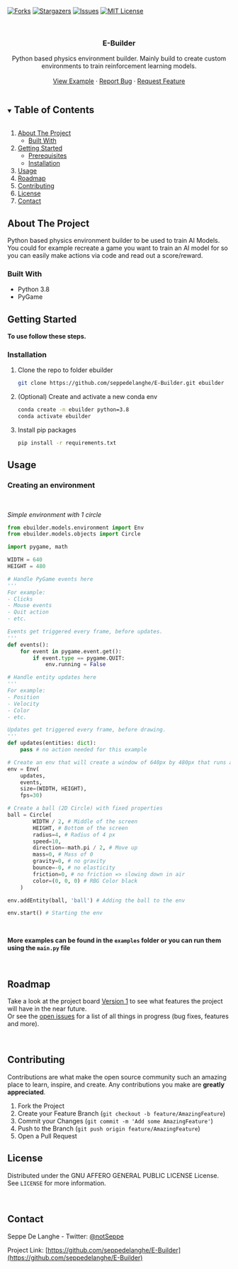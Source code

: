 [![Forks][forks-shield]][forks-url]
[![Stargazers][stars-shield]][stars-url]
[![Issues][issues-shield]][issues-url]
[![MIT License][license-shield]][license-url]


<!-- PROJECT LOGO -->
<br />
<p align="center">
  <!--
  <a href="https://github.com/seppedelanghe/E-Builder">
    <img src="images/logo.png" alt="Logo" width="80" height="80">
  </a>
  -->

  <h3 align="center">E-Builder</h3>

  <p align="center">
    Python based physics environment builder. Mainly build to create custom environments to train reinforcement learning models.
    <br />
    <br />
    <a href="#usage">View Example</a>
    ·
    <a href="https://github.com/seppedelanghe/E-Builder/issues">Report Bug</a>
    ·
    <a href="https://github.com/seppedelanghe/E-Builder/issues">Request Feature</a>
  </p>
</p>



<!-- TABLE OF CONTENTS -->
<details open="open">
  <summary><h2 style="display: inline-block">Table of Contents</h2></summary>
  <ol>
    <li>
      <a href="#about-the-project">About The Project</a>
      <ul>
        <li><a href="#built-with">Built With</a></li>
      </ul>
    </li>
    <li>
      <a href="#getting-started">Getting Started</a>
      <ul>
        <li><a href="#prerequisites">Prerequisites</a></li>
        <li><a href="#installation">Installation</a></li>
      </ul>
    </li>
    <li><a href="#usage">Usage</a></li>
    <li><a href="#roadmap">Roadmap</a></li>
    <li><a href="#contributing">Contributing</a></li>
    <li><a href="#license">License</a></li>
    <li><a href="#contact">Contact</a></li>
  </ol>
</details>



<!-- ABOUT THE PROJECT -->
## About The Project

Python based physics environment builder to be used to train AI Models.
You could for example recreate a game you want to train an AI model for so you can easily make actions via code and read out a score/reward.

### Built With

* Python 3.8
* PyGame


<!-- GETTING STARTED -->
## Getting Started

__To use follow these steps.__

### Installation


1. Clone the repo to folder ebuilder
   ```sh
   git clone https://github.com/seppedelanghe/E-Builder.git ebuilder
   ```

2. (Optional) Create and activate a new conda env
    ```sh
    conda create -n ebuilder python=3.8
    conda activate ebuilder
    ```

3. Install pip packages
   ```sh
   pip install -r requirements.txt
   ```



<!-- USAGE EXAMPLES -->
## Usage

### Creating an environment

<br>

_Simple environment with 1 circle_

```python
from ebuilder.models.environment import Env
from ebuilder.models.objects import Circle

import pygame, math

WIDTH = 640
HEIGHT = 480

# Handle PyGame events here
'''
For example:
- Clicks
- Mouse events
- Quit action
- etc.

Events get triggered every frame, before updates.
'''
def events():
    for event in pygame.event.get():
        if event.type == pygame.QUIT:
            env.running = False 

# Handle entity updates here
'''
For example:
- Position
- Velocity
- Color
- etc.

Updates get triggered every frame, before drawing.
'''
def updates(entities: dict):
    pass # no action needed for this example

# Create an env that will create a window of 640px by 480px that runs at 30 FPS
env = Env(
    updates,
    events,
    size=(WIDTH, HEIGHT),
    fps=30)

# Create a ball (2D Circle) with fixed properties
ball = Circle(
        WIDTH / 2, # Middle of the screen
        HEIGHT, # Bottom of the screen
        radius=4, # Radius of 4 px
        speed=10,
        direction=-math.pi / 2, # Move up
        mass=0, # Mass of 0
        gravity=0, # no gravity
        bounce=-0, # no elasticity
        friction=0, # no friction => slowing down in air
        color=(0, 0, 0) # RBG Color black
    )

env.addEntity(ball, 'ball') # Adding the ball to the env

env.start() # Starting the env
```

<br>

__More examples can be found in the `examples` folder or you can run them using the `main.py` file__

<br>


<!-- ROADMAP -->
## Roadmap

Take a look at the project board [Version 1](https://github.com/seppedelanghe/E-Builder/projects/1) to see what features the project will have in the near future. \
Or see the [open issues](https://github.com/seppedelanghe/E-Builder/issues) for a list of all things in progress (bug fixes, features and more).



<br>

<!-- CONTRIBUTING -->
## Contributing

Contributions are what make the open source community such an amazing place to learn, inspire, and create. Any contributions you make are **greatly appreciated**.

1. Fork the Project
2. Create your Feature Branch (`git checkout -b feature/AmazingFeature`)
3. Commit your Changes (`git commit -m 'Add some AmazingFeature'`)
4. Push to the Branch (`git push origin feature/AmazingFeature`)
5. Open a Pull Request



<!-- LICENSE -->
## License

Distributed under the GNU AFFERO GENERAL PUBLIC LICENSE License. See `LICENSE` for more information.

<br>

<!-- CONTACT -->
## Contact

Seppe De Langhe - Twitter: [@notSeppe](https://twitter.com/@notSeppe)

Project Link: [https://github.com/seppedelanghe/E-Builder](https://github.com/seppedelanghe/E-Builder)


<!-- MARKDOWN LINKS & IMAGES -->
<!-- https://www.markdownguide.org/basic-syntax/#reference-style-links -->
[contributors-shield]: https://img.shields.io/github/contributors/seppedelanghe/e-builder?style=for-the-badge
[contributors-url]: https://github.com/seppedelanghe/E-Builder/graphs/contributors
[forks-shield]: https://img.shields.io/github/forks/seppedelanghe/e-builder?style=for-the-badge
[forks-url]: https://github.com/seppedelanghe/E-Builder/network/members
[stars-shield]: https://img.shields.io/github/stars/seppedelanghe/e-builder?style=for-the-badge
[stars-url]: https://github.com/seppedelanghe/E-Builder/stargazers
[issues-shield]: https://img.shields.io/github/issues/seppedelanghe/e-builder?style=for-the-badge
[issues-url]: https://github.com/seppedelanghe/E-Builder/issues
[license-shield]: https://img.shields.io/github/license/seppedelanghe/e-builder?style=for-the-badge
[license-url]: https://github.com/seppedelanghe/E-Builder/blob/master/LICENSE

